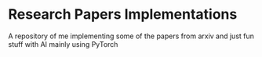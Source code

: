 # Research Papers Implementations
A repository of me implementing some of the papers from arxiv and just fun stuff with AI mainly using PyTorch
